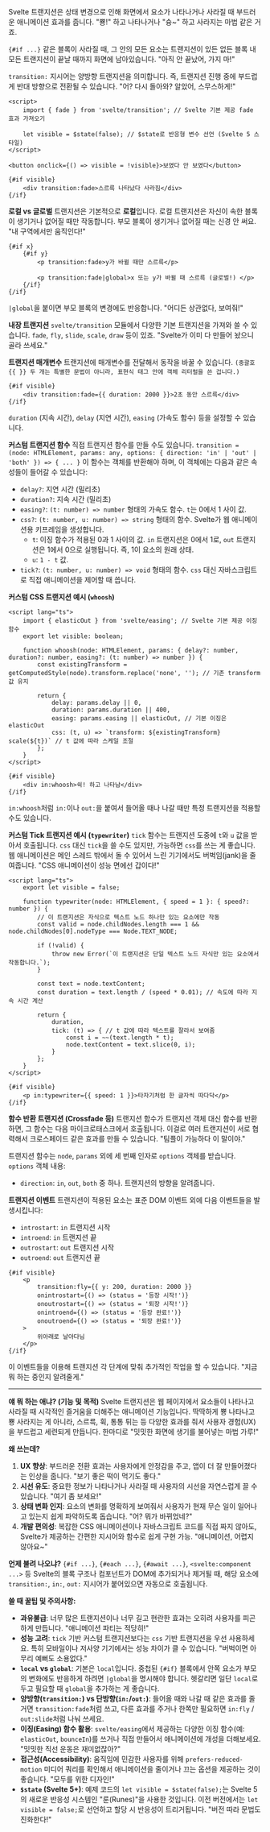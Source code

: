 Svelte 트랜지션은 상태 변경으로 인해 화면에서 요소가 나타나거나 사라질 때 부드러운 애니메이션 효과를 줍니다. "뿅!" 하고 나타나거나 "슝~" 하고 사라지는 마법 같은 거죠.

`{#if ...}` 같은 블록이 사라질 때, 그 안의 모든 요소는 트랜지션이 있든 없든 블록 내 모든 트랜지션이 끝날 때까지 화면에 남아있습니다. "아직 안 끝났어, 가지 마!"

`transition:` 지시어는 양방향 트랜지션을 의미합니다. 즉, 트랜지션 진행 중에 부드럽게 반대 방향으로 전환될 수 있습니다. "어? 다시 돌아와? 알았어, 스무스하게!"

```svelte
<script>
	import { fade } from 'svelte/transition'; // Svelte 기본 제공 fade 효과 가져오기

	let visible = $state(false); // $state로 반응형 변수 선언 (Svelte 5 스타일)
</script>

<button onclick={() => visible = !visible}>보였다 안 보였다</button>

{#if visible}
	<div transition:fade>스르륵 나타났다 사라짐</div>
{/if}
```

**로컬 vs 글로벌**
트랜지션은 기본적으로 **로컬**입니다. 로컬 트랜지션은 자신이 속한 블록이 생기거나 없어질 때만 작동합니다. 부모 블록이 생기거나 없어질 때는 신경 안 써요. "내 구역에서만 움직인다!"

```svelte
{#if x}
	{#if y}
		<p transition:fade>y가 바뀔 때만 스르륵</p>

		<p transition:fade|global>x 또는 y가 바뀔 때 스르륵 (글로벌!) </p>
	{/if}
{/if}
```
`|global`을 붙이면 부모 블록의 변경에도 반응합니다. "어디든 상관없다, 보여줘!"

**내장 트랜지션**
`svelte/transition` 모듈에서 다양한 기본 트랜지션을 가져와 쓸 수 있습니다. `fade`, `fly`, `slide`, `scale`, `draw` 등이 있죠. "Svelte가 이미 다 만들어 놨으니 골라 쓰세요."

**트랜지션 매개변수**
트랜지션에 매개변수를 전달해서 동작을 바꿀 수 있습니다.
`(중괄호 {{ }} 두 개는 특별한 문법이 아니라, 표현식 태그 안에 객체 리터럴을 쓴 겁니다.)`

```svelte
{#if visible}
	<div transition:fade={{ duration: 2000 }}>2초 동안 스르륵</div>
{/if}
```
`duration` (지속 시간), `delay` (지연 시간), `easing` (가속도 함수) 등을 설정할 수 있습니다.

**커스텀 트랜지션 함수**
직접 트랜지션 함수를 만들 수도 있습니다.
`transition = (node: HTMLElement, params: any, options: { direction: 'in' | 'out' | 'both' }) => { ... }`
이 함수는 객체를 반환해야 하며, 이 객체에는 다음과 같은 속성들이 들어갈 수 있습니다:
*   `delay?`: 지연 시간 (밀리초)
*   `duration?`: 지속 시간 (밀리초)
*   `easing?`: `(t: number) => number` 형태의 가속도 함수. `t`는 0에서 1 사이 값.
*   `css?`: `(t: number, u: number) => string` 형태의 함수. Svelte가 웹 애니메이션용 키프레임을 생성합니다.
    *   `t`: 이징 함수가 적용된 0과 1 사이의 값. `in` 트랜지션은 0에서 1로, `out` 트랜지션은 1에서 0으로 실행됩니다. 즉, 1이 요소의 원래 상태.
    *   `u`: `1 - t` 값.
*   `tick?`: `(t: number, u: number) => void` 형태의 함수. `css` 대신 자바스크립트로 직접 애니메이션을 제어할 때 씁니다.

**커스텀 CSS 트랜지션 예시 (`whoosh`)**
```svelte
<script lang="ts">
	import { elasticOut } from 'svelte/easing'; // Svelte 기본 제공 이징 함수
	export let visible: boolean;

	function whoosh(node: HTMLElement, params: { delay?: number, duration?: number, easing?: (t: number) => number }) {
		const existingTransform = getComputedStyle(node).transform.replace('none', ''); // 기존 transform 값 유지

		return {
			delay: params.delay || 0,
			duration: params.duration || 400,
			easing: params.easing || elasticOut, // 기본 이징은 elasticOut
			css: (t, u) => `transform: ${existingTransform} scale(${t})` // t 값에 따라 스케일 조절
		};
	}
</script>

{#if visible}
	<div in:whoosh>쉭! 하고 나타남</div>
{/if}
```
`in:whoosh`처럼 `in:`이나 `out:`을 붙여서 들어올 때나 나갈 때만 특정 트랜지션을 적용할 수도 있습니다.

**커스텀 Tick 트랜지션 예시 (`typewriter`)**
`tick` 함수는 트랜지션 도중에 `t`와 `u` 값을 받아서 호출됩니다.
`css` 대신 `tick`을 쓸 수도 있지만, 가능하면 `css`를 쓰는 게 좋습니다. 웹 애니메이션은 메인 스레드 밖에서 돌 수 있어서 느린 기기에서도 버벅임(jank)을 줄여줍니다. "CSS 애니메이션이 성능 면에선 갑이다!"

```svelte
<script lang="ts">
	export let visible = false;

	function typewriter(node: HTMLElement, { speed = 1 }: { speed?: number }) {
		// 이 트랜지션은 자식으로 텍스트 노드 하나만 있는 요소에만 작동
		const valid = node.childNodes.length === 1 && node.childNodes[0].nodeType === Node.TEXT_NODE;

		if (!valid) {
			throw new Error(`이 트랜지션은 단일 텍스트 노드 자식만 있는 요소에서 작동합니다.`);
		}

		const text = node.textContent;
		const duration = text.length / (speed * 0.01); // 속도에 따라 지속 시간 계산

		return {
			duration,
			tick: (t) => { // t 값에 따라 텍스트를 잘라서 보여줌
				const i = ~~(text.length * t);
				node.textContent = text.slice(0, i);
			}
		};
	}
</script>

{#if visible}
	<p in:typewriter={{ speed: 1 }}>타자기처럼 한 글자씩 따다닥</p>
{/if}
```

**함수 반환 트랜지션 (Crossfade 등)**
트랜지션 함수가 트랜지션 객체 대신 함수를 반환하면, 그 함수는 다음 마이크로태스크에서 호출됩니다. 이걸로 여러 트랜지션이 서로 협력해서 크로스페이드 같은 효과를 만들 수 있습니다. "팀플이 가능하다 이 말이야."

트랜지션 함수는 `node`, `params` 외에 세 번째 인자로 `options` 객체를 받습니다.
`options` 객체 내용:
*   `direction`: `in`, `out`, `both` 중 하나. 트랜지션의 방향을 알려줍니다.

**트랜지션 이벤트**
트랜지션이 적용된 요소는 표준 DOM 이벤트 외에 다음 이벤트들을 발생시킵니다:
*   `introstart`: `in` 트랜지션 시작
*   `introend`: `in` 트랜지션 끝
*   `outrostart`: `out` 트랜지션 시작
*   `outroend`: `out` 트랜지션 끝

```svelte
{#if visible}
	<p
		transition:fly={{ y: 200, duration: 2000 }}
		onintrostart={() => (status = '등장 시작!')}
		onoutrostart={() => (status = '퇴장 시작!')}
		onintroend={() => (status = '등장 완료!')}
		onoutroend={() => (status = '퇴장 완료!')}
	>
		위아래로 날아다님
	</p>
{/if}
```
이 이벤트들을 이용해 트랜지션 각 단계에 맞춰 추가적인 작업을 할 수 있습니다. "지금 뭐 하는 중인지 알려줄게."

---

**얘 뭐 하는 애냐? (기능 및 목적)**
Svelte 트랜지션은 웹 페이지에서 요소들이 나타나고 사라질 때 시각적인 즐거움을 더해주는 애니메이션 기능입니다. 딱딱하게 뿅 나타나고 뿅 사라지는 게 아니라, 스르륵, 휙, 통통 튀는 등 다양한 효과를 줘서 사용자 경험(UX)을 부드럽고 세련되게 만듭니다. 한마디로 "밋밋한 화면에 생기를 불어넣는 마법 가루!"

**왜 쓰는데?**
1.  **UX 향상**: 부드러운 전환 효과는 사용자에게 안정감을 주고, 앱이 더 잘 만들어졌다는 인상을 줍니다. "보기 좋은 떡이 먹기도 좋다."
2.  **시선 유도**: 중요한 정보가 나타나거나 사라질 때 사용자의 시선을 자연스럽게 끌 수 있습니다. "여기 좀 보세요!"
3.  **상태 변화 인지**: 요소의 변화를 명확하게 보여줘서 사용자가 현재 무슨 일이 일어나고 있는지 쉽게 파악하도록 돕습니다. "어? 뭐가 바뀌었네?"
4.  **개발 편의성**: 복잡한 CSS 애니메이션이나 자바스크립트 코드를 직접 짜지 않아도, Svelte가 제공하는 간편한 지시어와 함수로 쉽게 구현 가능. "애니메이션, 어렵지 않아요~"

**언제 불려 나오냐?**
`{#if ...}`, `{#each ...}`, `{#await ...}`, `<svelte:component ...>` 등 Svelte의 블록 구조나 컴포넌트가 DOM에 추가되거나 제거될 때, 해당 요소에 `transition:`, `in:`, `out:` 지시어가 붙어있으면 자동으로 호출됩니다.

**쓸 때 꿀팁 및 주의사항:**
*   **과유불급**: 너무 많은 트랜지션이나 너무 길고 현란한 효과는 오히려 사용자를 피곤하게 만듭니다. "애니메이션 파티는 적당히!"
*   **성능 고려**: `tick` 기반 커스텀 트랜지션보다는 `css` 기반 트랜지션을 우선 사용하세요. 특히 모바일이나 저사양 기기에서는 성능 차이가 클 수 있습니다. "버벅이면 아무리 예뻐도 소용없다."
*   **`local` vs `global`**: 기본은 `local`입니다. 중첩된 `{#if}` 블록에서 안쪽 요소가 부모의 변화에도 반응하게 하려면 `|global`을 명시해야 합니다. 헷갈리면 일단 `local`로 두고 필요할 때 `global`을 추가하는 게 좋습니다.
*   **양방향(`transition:`) vs 단방향(`in:`/`out:`)**: 들어올 때와 나갈 때 같은 효과를 줄 거면 `transition:fade`처럼 쓰고, 다른 효과를 주거나 한쪽만 필요하면 `in:fly` / `out:slide`처럼 나눠 쓰세요.
*   **이징(Easing) 함수 활용**: `svelte/easing`에서 제공하는 다양한 이징 함수(예: `elasticOut`, `bounceIn`)를 쓰거나 직접 만들어서 애니메이션에 개성을 더해보세요. "밋밋한 직선 운동은 재미없잖아?"
*   **접근성(Accessibility)**: 움직임에 민감한 사용자를 위해 `prefers-reduced-motion` 미디어 쿼리를 확인해서 애니메이션을 줄이거나 끄는 옵션을 제공하는 것이 좋습니다. "모두를 위한 디자인!"
*   **`$state` (Svelte 5+)**: 예제 코드의 `let visible = $state(false);`는 Svelte 5의 새로운 반응성 시스템인 "룬(Runes)"을 사용한 것입니다. 이전 버전에서는 `let visible = false;`로 선언하고 할당 시 반응성이 트리거됩니다. "버전 따라 문법도 진화한다!"